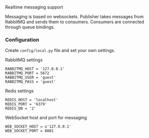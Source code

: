 Realtime messaging support 

Messaging is based on websockets.
Publisher takes messages from RabbitMQ and sends them to consumers.
Consumers are connected through queue bindings.

### Configuration

Create `config/local.py` file and set your own settings.

RabbitMQ settings
```
RABBITMQ_HOST = '127.0.0.1'
RABBITMQ_PORT = 5672
RABBITMQ_USER = 'guest'
RABBITMQ_PASS = 'guest'
```

Redis settings
```
REDIS_HOST = 'localhost'
REDIS_PORT = '6379'
REDIS_DB = '2'
```

WebSocket host and port for messaging
```
WEB_SOCKET_HOST = u'127.0.0.1'
WEB_SOCKET_PORT = 8081
```
